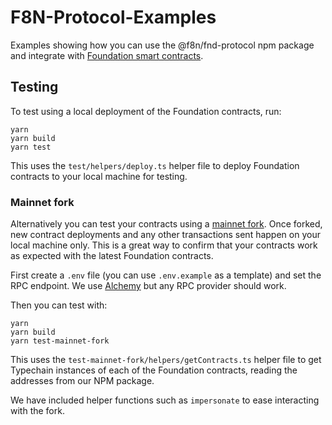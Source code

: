 # F8N-Protocol-Examples

Examples showing how you can use the @f8n/fnd-protocol npm package and integrate with [Foundation smart contracts](https://github.com/f8n/fnd-protocol).

## Testing

To test using a local deployment of the Foundation contracts, run:

```
yarn
yarn build
yarn test
```

This uses the `test/helpers/deploy.ts` helper file to deploy Foundation contracts to your local machine for testing.

### Mainnet fork

Alternatively you can test your contracts using a [mainnet fork](https://hardhat.org/hardhat-network/guides/mainnet-forking.html#mainnet-forking). Once forked, new contract deployments and any other transactions sent happen on your local machine only. This is a great way to confirm that your contracts work as expected with the latest Foundation contracts.

First create a `.env` file (you can use `.env.example` as a template) and set the RPC endpoint. We use [Alchemy](https://www.alchemyapi.io/) but any RPC provider should work.

Then you can test with:

```
yarn
yarn build
yarn test-mainnet-fork
```

This uses the `test-mainnet-fork/helpers/getContracts.ts` helper file to get Typechain instances of each of the Foundation contracts, reading the addresses from our NPM package.

We have included helper functions such as `impersonate` to ease interacting with the fork.

